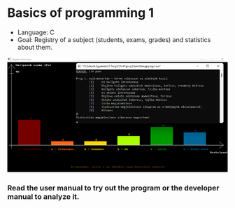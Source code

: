 # Basics of programming 1

- Language: C
- Goal: Registry of a subject (students, exams, grades) and statistics about them.

![](example.png)

### Read the user manual to try out the program or the developer manual to analyze it.